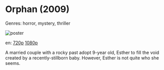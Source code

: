 # Orphan (2009)

Genres: horror, mystery, thriller

![poster](http://image.tmdb.org/t/p/w500/dVP8tE9bV2oIv1l0aWtTUJndZvc.jpg)

en:
  [720p](magnet:?xt=urn:btih:822FD4FF4766C8DE79421355E75610003AD14510&tr=udp://glotorrents.pw:6969/announce&tr=udp://tracker.opentrackr.org:1337/announce&tr=udp://torrent.gresille.org:80/announce&tr=udp://tracker.openbittorrent.com:80&tr=udp://tracker.coppersurfer.tk:6969&tr=udp://tracker.leechers-paradise.org:6969&tr=udp://p4p.arenabg.ch:1337&tr=udp://tracker.internetwarriors.net:1337)
  [1080p](magnet:?xt=urn:btih:792E3ECE09C0853535F638A78BAECDC341C5A054&tr=udp://glotorrents.pw:6969/announce&tr=udp://tracker.opentrackr.org:1337/announce&tr=udp://torrent.gresille.org:80/announce&tr=udp://tracker.openbittorrent.com:80&tr=udp://tracker.coppersurfer.tk:6969&tr=udp://tracker.leechers-paradise.org:6969&tr=udp://p4p.arenabg.ch:1337&tr=udp://tracker.internetwarriors.net:1337)
  


A married couple with a rocky past adopt 9-year old, Esther to fill the void created by a recently-stillborn baby. However, Esther is not quite who she seems.